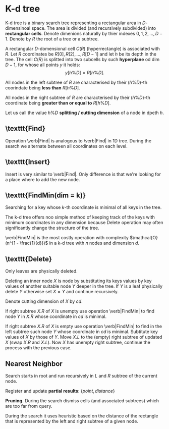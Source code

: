 # K-d tree

K-d tree is a binary search tree representing a rectangular area in $D$-dimensinoal space. The area is divided (and recursively subdivided) into **rectangular cells**. Denote dimenions naturally by thier indexes $0, 1, 2, \dots, D-1$. Denote by $R$  the root of a tree or a subtree.

A rectangular $D$-domensional cell $C(R)$ (hyperrectangle) is associated with $R$. Let $R$ coordinates be $R[0], R[2], \dots, R[D - 1]$ and let $h$ be its depth in the tree. The cell $C(R)$ is splitted into two subcells by such **hyperplane** od $\dim D - 1$, for whose all points $y$ it holds:
$$y[h \% D] = R[h \% D].$$

All nodes in the left subtree of $R$ are characterised by their $(h \% D)$-th coorindate being **less than** $R[h \% D]$.

All nodes in the right subtree of $R$ are characterised by their $(h \% D)$-th coordinate being **greater than or equal to** $R[h \% D]$.

Let us call the value $h \% D$ **splitting / cutting dimension** of a node in dpeth $h$.

## \texttt{Find}

Operation \verb|Find| is analogous to \verb|Find| in 1D tree. During the search we alternate between all coordinates on each level.

## \texttt{Insert}

Insert is very similar to \verb|Find|. Only difference is that we're looking for a place where to add the new node.

## \texttt{FindMin(dim = k)}

Searching for a key whose $k$-th coordinate is minimal of all keys in the tree.

The k-d tree offers noo simple method of keeping track of the keys with minimum coordinates in any dimension because Delete operation may often significantly change the structure of the tree.

\verb|FindMin| is the most costly operation with complexity $\mathcal{O}(n^{1 - \frac{1}{d}})$ in a k-d tree with $n$ nodes and dimension $d$.

## \texttt{Delete}

Only leaves are physically deleted.

Deleting an inner node $X$ is node by substituting its keys values by key values of another suitable node $Y$ deeper in the tree. If $Y$ is a leaf physically delete $Y$ otherwise set $X = Y$ and continue recursively.

Denote cutting dimension of $X$ by $cd$.

If right subtree $X.R$ of $X$ is unempty use operation \verb|FindMin| to find node $Y$ in $X.R$ whose coordinate in $cd$ is minimal.

If right subtree $X.R$ of $X$ is empty use operation \verb|FindMin| to find in the left subtree such node $Y$ whose coordinate in $cd$ is minimal. Subtitute key values of $X$ by those of $Y$. Move $X.L$ to the (empty) right subtree of updated $X$ (swap $X.R$ and $X.L$). Now $X$ has unempty right subtree, continue the process with the previous case.

## Nearest Neighbor

Search starts in root and run recursively in $L$ and $R$ subtree of the current node.

Register and update **partial results**: $\{point, distance\}$

**Pruning.** During the search dismiss cells (and associated subtrees) which are too far from query.

During the search it uses heuristic based on the distance of the rectangle that is represented by the left and right subtree of a given node.
